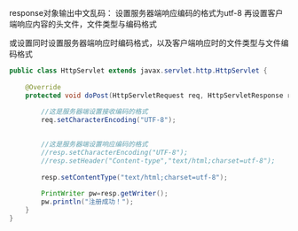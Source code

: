 

response对象输出中文乱码：
	设置服务器端响应编码的格式为utf-8
	再设置客户端响应内容的头文件，文件类型与编码格式

或设置同时设置服务器端响应时编码格式，以及客户端响应时的文件类型与文件编码格式
```java
public class HttpServlet extends javax.servlet.http.HttpServlet {  
  
    @Override  
    protected void doPost(HttpServletRequest req, HttpServletResponse resp) throws ServletException, IOException {  
        
        //这是服务器端设置接收编码的格式
        req.setCharacterEncoding("UTF-8");  

       
        //这是服务器端设置响应编码的格式
        //resp.setCharacterEncoding("UTF-8");  
        //resp.setHeader("Content-type","text/html;charset=utf-8");  
        
		resp.setContentType("text/html;charset=utf-8");
        
        PrintWriter pw=resp.getWriter();
        pw.println("注册成功！");  
    }  
}
```